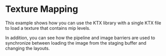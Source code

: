 # Texture Mapping

This example shows how you can use the KTX library with a single KTX file to load a texture that contains mip levels.

In addition, you can see how the pipeline and image barriers are used to synchronize between loading the image from the staging buffer and changing the layouts.